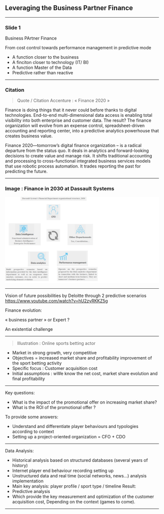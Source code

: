 ## Leveraging the Business Partner Finance

----

### Slide 1

Business PArtner Finance

From cost control towards performance management in predictive mode

- A function closer to the business 
- A finciton closer to technology (IT/ BI)
- A function Master of the Data
- Predictive  rather than reactive
 
----

### Citation

> Quote / Citation
Accenture : « Finance 2020 »

Finance is doing things that it never could before thanks to digital technologies. End-to-end multi-dimensional data access is enabling total visibility into both enterprise and customer data. The result? The finance organization will evolve from an expense control, spreadsheet-driven accounting and reporting center, into a predictive analytics powerhouse that creates business value.

Finance 2020—tomorrow’s digital finance organization – is  a radical departure from the status quo. It deals in analytics and forward-looking decisions to create value and manage risk. It shifts traditional accounting and processing to cross-functional integrated business services models that use robotic process automation. It trades reporting the past for predicting the future.

----

### Image : Finance in 2030 at Dassault Systems

<img src="images/dassaut daf 2030.png" style="background:none; border:none; box-shadow:none;"/>

----

Vision of future possibilities by Deloitte through 2 predictive scenarios
https://www.youtube.com/watch?v=hU2zyRKKZ5g



Finance evolution:

« business partner » or Expert ? 

An existential challenge

----

> Illustration : Online sports betting actor

- Market in strong growth, very competitive
- Objectives = increased market share and profitability  improvement of the sport betting activity
- Specific focus : Customer acquisition cost 
- Initial assumptions : wWe know the net cost, market share evolution and final profitability 

----

Key questions: 
- What is the impact of the promotional offer on increasing market share? 
- What is the ROI of the promotional offer ?

To provide some answers:
- Understand and differentiate player behaviours and typologies according to context
- Setting up a project-oriented organization = CFO + CDO

----

Data  Analysis:
- Historical analysis based on structured databases (several years of history)
- Internet player end behaviour recording setting up
- Unstructured data and real time (social networks, news…) analysis implementation 
- Main key analysis: player profile / sport type / timeline 
Result: 
- Predictive analysis
- Which provide  the key measurement and optimization of the customer acquisition cost,
Depending on the context (games to come). 

----
